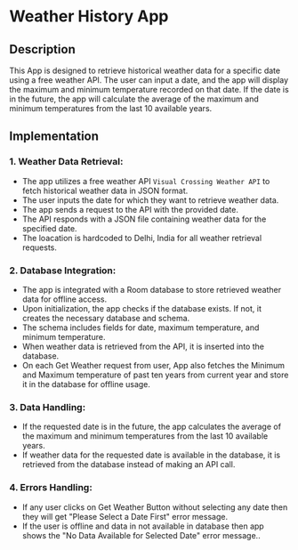 # Weather History App

## Description

This App is designed to retrieve historical weather data for a specific date using a free weather API. The user can input a date, and the app will display the maximum and minimum temperature recorded on that date. If the date is in the future, the app will calculate the average of the maximum and minimum temperatures from the last 10 available years.

## Implementation

### 1. Weather Data Retrieval:
- The app utilizes a free weather API `Visual Crossing Weather API` to fetch historical weather data in JSON format.
- The user inputs the date for which they want to retrieve weather data.
- The app sends a request to the API with the provided date.
- The API responds with a JSON file containing weather data for the specified date.
- The loacation is hardcoded to Delhi, India for all weather retrieval requests.

### 2. Database Integration:
- The app is integrated with a Room database to store retrieved weather data for offline access.
- Upon initialization, the app checks if the database exists. If not, it creates the necessary database and schema.
- The schema includes fields for date, maximum temperature, and minimum temperature.
- When weather data is retrieved from the API, it is inserted into the database.
- On each Get Weather request from user, App also fetches the Minimum and Maximum temperature of past ten years from current year and store it in the database for offline usage.

### 3. Data Handling:
- If the requested date is in the future, the app calculates the average of the maximum and minimum temperatures from the last 10 available years.
- If weather data for the requested date is available in the database, it is retrieved from the database instead of making an API call.

### 4. Errors Handling:
- If any user clicks on Get Weather Button without selecting any date then they will get "Please Select a Date First" error message.
- If the user is offline and data in not available in database then app shows the "No Data Available for Selected Date" error message..
